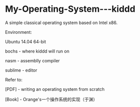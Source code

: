 # My-Operating-System---kiddd
A simple classical operating system based on Intel x86.

Environment:

Ubuntu 14.04 64-bit

bochs - where kiddd will run on

nasm  - assemblly compiler

sublime - editor

Refer to:

[PDF] - writing an operating system from scratch

[Book] - Orange's一个操作系统的实现（于渊）

